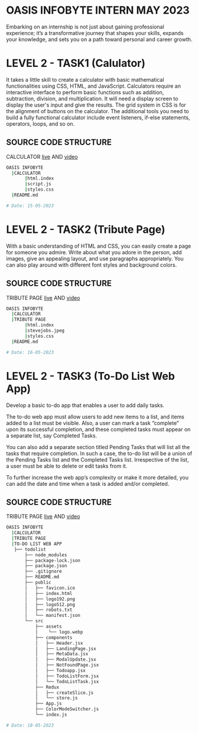 # OASIS INFOBYTE INTERN MAY 2023

Embarking on an internship is not just about gaining professional experience; it’s a transformative journey that shapes your skills, expands your knowledge, and sets you on a path toward personal and career growth.

# LEVEL 2 - TASK1 (Calulator)

It takes a little skill to create a calculator with basic
mathematical functionalities using CSS, HTML, and
JavaScript. Calculators require an interactive interface to
perform basic functions such as addition, subtraction,
division, and multiplication. It will need a display screen to
display the user's input and give the results. The grid system
in CSS is for the alignment of buttons on the calculator.
The additional tools you need to build a fully functional
calculator include event listeners, if-else statements, operators, loops, and so on.

## SOURCE CODE STRUCTURE

CALCULATOR [live](https://oasis-infobyte-calculator-manoj-kumar.netlify.app/) AND [video](https://youtu.be/MFo9ME5SJo8)

```bash
OASIS INFOBYTE
  |CALCULATOR
       |html.index
       |script.js
       |styles.css
  |README.md

# Date: 15-05-2023
```

# LEVEL 2 - TASK2 (Tribute Page)

With a basic understanding of HTML and CSS, you can easily
create a page for someone you admire. Write about what
you adore in the person, add images, give an appealing
layout, and use paragraphs appropriately. You can also play
around with different font styles and background colors.

## SOURCE CODE STRUCTURE

TRIBUTE PAGE [live](https://oasis-infobyte-tribute-manoj-kumar.netlify.app/) AND [video](https://youtu.be/a8BBNCwp0W8)

```bash
OASIS INFOBYTE
  |CALCULATOR
  |TRIBUTE PAGE
       |html.index
       |stevejobs.jpeg
       |styles.css
  |README.md

# Date: 16-05-2023
```

# LEVEL 2 - TASK3 (To-Do List Web App)

Develop a basic to-do app that enables a user to add daily tasks.

The to-do web app must allow users to add new items to a list, and items
added to a list must be visible. Also, a user can mark a task “complete”
upon its successful completion, and these completed tasks must appear
on a separate list, say Completed Tasks.

You can also add a separate section titled Pending Tasks that will list all
the tasks that require completion. In such a case, the to-do list will be a
union of the Pending Tasks list and the Completed Tasks list. Irrespective
of the list, a user must be able to delete or edit tasks from it.

To further increase the web app’s complexity or make it more detailed,
you can add the date and time when a task is added and/or completed.

## SOURCE CODE STRUCTURE

TRIBUTE PAGE [live](https://to-do-list-web-app-manoj-kumar.vercel.app/) AND [video](https://youtu.be/4CJLxou9FRQ)

```bash
OASIS INFOBYTE
  |CALCULATOR
  |TRIBUTE PAGE
  |TO-DO LIST WEB APP 
   ├── todolist
       ├── node_modules
       ├── package-lock.json
       ├── package.json
       ├── .gitignore
       ├── README.md
       ├── public
       │   ├── favicon.ico
       │   ├── index.html
       │   ├── logo192.png
       │   ├── logo512.png
       │   ├── robots.txt
       │   └── manifest.json
       └── src
           ├── assets
           │    └── logo.webp
           ├── components
           │   ├── Header.jsx
           │   ├── LandingPage.jsx
           │   ├── MetaData.jsx
           │   ├── ModalUpdate.jsx
           │   ├── NotFoundPage.jsx
           │   ├── Todoapp.jsx
           │   ├── TodoListForm.jsx
           │   └── TodoListTask.jsx
           ├── Redux
           │   ├── createSlice.js
           │   └── store.js
           ├── App.js
           ├── ColorModeSwitcher.js
           └── index.js

# Date: 18-05-2023
```

